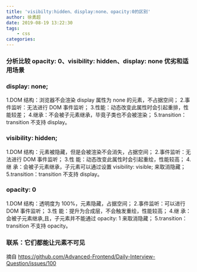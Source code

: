 ```yaml
---
title: 'visibilty:hidden、display:none、opacity:0的区别'
author: 徐勇超
date: 2019-08-19 13:22:30
tags:
	- css
categories:
---
```


### 分析比较 opacity: 0、visibility: hidden、display: none 优劣和适用场景

### display: none;
1.DOM 结构：浏览器不会渲染 display 属性为 none 的元素，不占据空间；
2.事件监听：无法进行 DOM 事件监听；
3.性能：动态改变此属性时会引起重排，性能较差；
4.继承：不会被子元素继承，毕竟子类也不会被渲染；
5.transition：transition 不支持 display。

### visibility: hidden;
1.DOM 结构：元素被隐藏，但是会被渲染不会消失，占据空间；
2.事件监听：无法进行 DOM 事件监听；
3.性 能：动态改变此属性时会引起重绘，性能较高；
4.继 承：会被子元素继承，子元素可以通过设置 visibility: visible; 来取消隐藏；
5.transition：transition 不支持 display。

### opacity: 0
1.DOM 结构：透明度为 100%，元素隐藏，占据空间；
2.事件监听：可以进行 DOM 事件监听；
3.性 能：提升为合成层，不会触发重绘，性能较高；
4.继 承：会被子元素继承,且，子元素并不能通过 opacity: 1 来取消隐藏；
5.transition：transition 不支持 opacity。

### 联系：它们都能让元素不可见
摘自 https://github.com/Advanced-Frontend/Daily-Interview-Question/issues/100